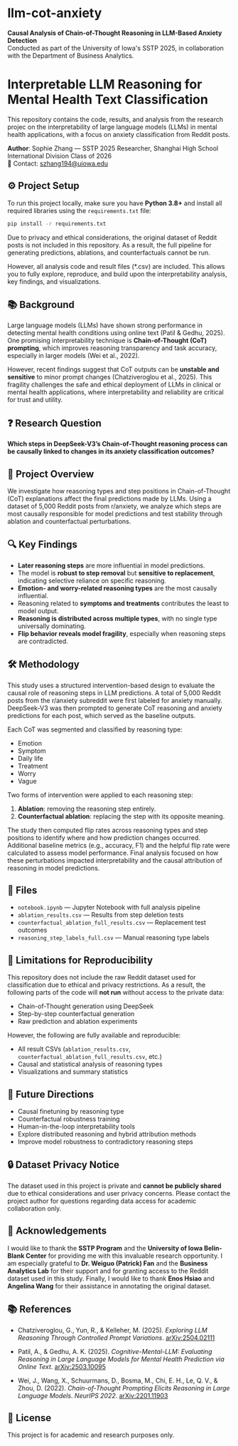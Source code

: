 # llm-cot-anxiety

**Causal Analysis of Chain-of-Thought Reasoning in LLM-Based Anxiety Detection**  
Conducted as part of the University of Iowa's SSTP 2025, in collaboration with the Department of Business Analytics.

# Interpretable LLM Reasoning for Mental Health Text Classification

This repository contains the code, results, and analysis from the research projec on the interpretability of large language models (LLMs) in mental health applications, with a focus on anxiety classification from Reddit posts.

**Author**: Sophie Zhang — SSTP 2025 Researcher, Shanghai High School International Division Class of 2026   
📧 Contact: szhang194@uiowa.edu

## ⚙️ Project Setup

To run this project locally, make sure you have **Python 3.8+** and install all required libraries using the `requirements.txt` file:

```bash
pip install -r requirements.txt
```

Due to privacy and ethical considerations, the original dataset of Reddit posts is not included in this repository. As a result, the full pipeline for generating predictions, ablations, and counterfactuals cannot be run.

However, all analysis code and result files (*.csv) are included. This allows you to fully explore, reproduce, and build upon the interpretability analysis, key findings, and visualizations.


## 📚 Background

Large language models (LLMs) have shown strong performance in detecting mental health conditions using online text (Patil & Gedhu, 2025). One promising interpretability technique is **Chain-of-Thought (CoT) prompting**, which improves reasoning transparency and task accuracy, especially in larger models (Wei et al., 2022).  

However, recent findings suggest that CoT outputs can be **unstable and sensitive** to minor prompt changes (Chatziveroglou et al., 2025). This fragility challenges the safe and ethical deployment of LLMs in clinical or mental health applications, where interpretability and reliability are critical for trust and utility.

## ❓ Research Question

**Which steps in DeepSeek-V3’s Chain-of-Thought reasoning process can be causally linked to changes in its anxiety classification outcomes?**

## 📌 Project Overview

We investigate how reasoning types and step positions in Chain-of-Thought (CoT) explanations affect the final predictions made by LLMs. Using a dataset of 5,000 Reddit posts from r/anxiety, we analyze which steps are most causally responsible for model predictions and test stability through ablation and counterfactual perturbations.

## 🔍 Key Findings

- **Later reasoning steps** are more influential in model predictions.
- The model is **robust to step removal** but **sensitive to replacement**, indicating selective reliance on specific reasoning.
- **Emotion- and worry-related reasoning types** are the most causally influential.
- Reasoning related to **symptoms and treatments** contributes the least to model output.
- **Reasoning is distributed across multiple types**, with no single type universally dominating.
- **Flip behavior reveals model fragility**, especially when reasoning steps are contradicted.

## 🛠️ Methodology

This study uses a structured intervention-based design to evaluate the causal role of reasoning steps in LLM predictions. A total of 5,000 Reddit posts from the r/anxiety subreddit were first labeled for anxiety manually. DeepSeek-V3 was then prompted to generate CoT reasoning and anxiety predictions for each post, which served as the baseline outputs.

Each CoT was segmented and classified by reasoning type:  
- Emotion  
- Symptom  
- Daily life  
- Treatment  
- Worry  
- Vague

Two forms of intervention were applied to each reasoning step:
1. **Ablation**: removing the reasoning step entirely.
2. **Counterfactual ablation**: replacing the step with its opposite meaning.

The study then computed flip rates across reasoning types and step positions to identify where and how prediction changes occurred. Additional baseline metrics (e.g., accuracy, F1) and the helpful flip rate were calculated to assess model performance. Final analysis focused on how these perturbations impacted interpretability and the causal attribution of reasoning in model predictions.

## 📁 Files

- `notebook.ipynb` — Jupyter Notebook with full analysis pipeline
- `ablation_results.csv` — Results from step deletion tests
- `counterfactual_ablation_full_results.csv` — Replacement test outcomes
- `reasoning_step_labels_full.csv` — Manual reasoning type labels

## 🚫 Limitations for Reproducibility

This repository does not include the raw Reddit dataset used for classification due to ethical and privacy restrictions. As a result, the following parts of the code will **not run** without access to the private data:

- Chain-of-Thought generation using DeepSeek
- Step-by-step counterfactual generation
- Raw prediction and ablation experiments

However, the following are fully available and reproducible:

- All result CSVs (`ablation_results.csv`, `counterfactual_ablation_full_results.csv`, etc.)
- Causal and statistical analysis of reasoning types
- Visualizations and summary statistics

## 🔮 Future Directions

- Causal finetuning by reasoning type
- Counterfactual robustness training
- Human-in-the-loop interpretability tools
- Explore distributed reasoning and hybrid attribution methods
- Improve model robustness to contradictory reasoning steps

## 🔒 Dataset Privacy Notice

The dataset used in this project is private and **cannot be publicly shared** due to ethical considerations and user privacy concerns. Please contact the project author for questions regarding data access for academic collaboration only.

## 🙏 Acknowledgements

I would like to thank the **SSTP Program** and the **University of Iowa Belin-Blank Center** for providing me with this invaluable research opportunity. I am especially grateful to **Dr. Weiguo (Patrick) Fan** and the **Business Analytics Lab** for their support and for granting access to the Reddit dataset used in this study. Finally, I would like to thank **Enos Hsiao** and **Angelina Wang** for their assistance in annotating the original dataset.

## 📚 References

- Chatziveroglou, G., Yun, R., & Kelleher, M. (2025). *Exploring LLM Reasoning Through Controlled Prompt Variations*. [arXiv:2504.02111](https://doi.org/10.48550/arxiv.2504.02111)

- Patil, A., & Gedhu, A. K. (2025). *Cognitive-Mental-LLM: Evaluating Reasoning in Large Language Models for Mental Health Prediction via Online Text*. [arXiv:2503.10095](https://arxiv.org/abs/2503.10095)

- Wei, J., Wang, X., Schuurmans, D., Bosma, M., Chi, E. H., Le, Q. V., & Zhou, D. (2022). *Chain-of-Thought Prompting Elicits Reasoning in Large Language Models*. *NeurIPS 2022*. [arXiv:2201.11903](https://doi.org/10.48550/arxiv.2201.11903)

## 📄 License

This project is for academic and research purposes only.


